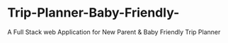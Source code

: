 # Trip-Planner-Baby-Friendly-
A Full Stack web Application for New Parent &amp; Baby Friendly Trip Planner
